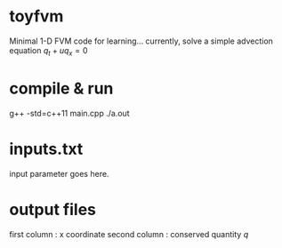 # toyfvm
Minimal 1-D FVM code for learning...
currently, solve a simple advection equation $q_t + u q_x = 0$

# compile & run
g++ -std=c++11 main.cpp
./a.out

# inputs.txt
input parameter goes here.

# output files
first column : x coordinate
second column : conserved quantity $q$
